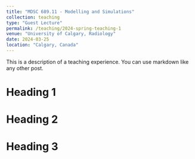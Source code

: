 ```yaml
---
title: "MDSC 689.11 - Modelling and Simulations"
collection: teaching
type: "Guest Lecture"
permalink: /teaching/2024-spring-teaching-1
venue: "University of Calgary, Radiology"
date: 2024-03-25
location: "Calgary, Canada"
---
```


This is a description of a teaching experience. You can use markdown like any other post.

Heading 1
======

Heading 2
======

Heading 3
======
